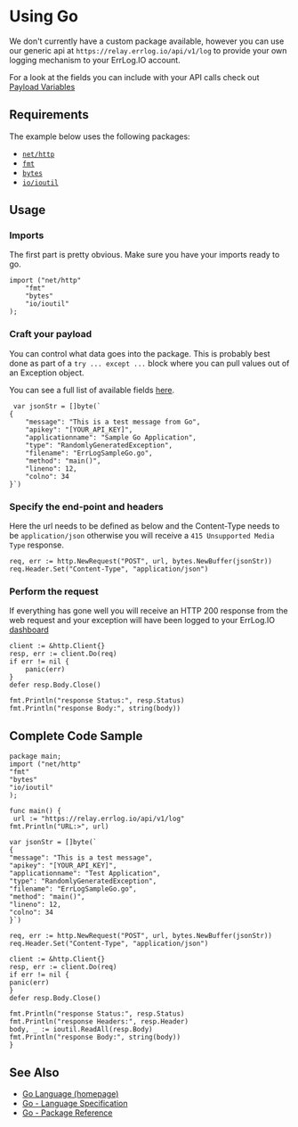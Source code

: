 # Using Go

We don't currently have a custom package available, however you can use our generic api at `https://relay.errlog.io/api/v1/log` to provide your own logging mechanism to your ErrLog.IO account.

For a look at the fields you can include with your API calls check out [Payload Variables](https://errlog.io/docs/payload-variables.aspx)

## Requirements

The example below uses the following packages:

*   [`net/http`](https://golang.org/pkg/net/http/)
*   [`fmt`](https://golang.org/pkg/fmt/)
*   [`bytes`](https://golang.org/pkg/bytes/)
*   [`io/ioutil`](https://golang.org/pkg/io/ioutil/)

## Usage

### Imports

The first part is pretty obvious. Make sure you have your imports ready to go.

```
import ("net/http"
    "fmt"
    "bytes"
    "io/ioutil"
);
```
### Craft your payload

You can control what data goes into the package. This is probably best done as part of a `try ... except ...` block where you can pull values out of an Exception object.

You can see a full list of available fields [here](https://errlog.io/docs/payload-variables).

```
 var jsonStr = []byte(`
{
    "message": "This is a test message from Go",
    "apikey": "[YOUR_API_KEY]",
    "applicationname": "Sample Go Application",
    "type": "RandomlyGeneratedException",
    "filename": "ErrLogSampleGo.go",
    "method": "main()",
    "lineno": 12,
    "colno": 34
}`)
```

### Specify the end-point and headers

Here the url needs to be defined as below and the Content-Type needs to be `application/json` otherwise you will receive a `415 Unsupported Media Type` response.

```
req, err := http.NewRequest("POST", url, bytes.NewBuffer(jsonStr))
req.Header.Set("Content-Type", "application/json")
```

### Perform the request

If everything has gone well you will receive an HTTP 200 response from the web request and your exception will have been logged to your ErrLog.IO [dashboard](https://errlog.io/dashboard)

```
client := &http.Client{}
resp, err := client.Do(req)
if err != nil {
    panic(err)
}
defer resp.Body.Close()

fmt.Println("response Status:", resp.Status)
fmt.Println("response Body:", string(body))
```

## Complete Code Sample

```
package main;
import ("net/http"
"fmt"
"bytes"
"io/ioutil"
);

func main() {
 url := "https://relay.errlog.io/api/v1/log"
fmt.Println("URL:>", url)

var jsonStr = []byte(`
{
"message": "This is a test message",
"apikey": "[YOUR_API_KEY]",
"applicationname": "Test Application",
"type": "RandomlyGeneratedException",
"filename": "ErrLogSampleGo.go",
"method": "main()",
"lineno": 12,
"colno": 34
}`)

req, err := http.NewRequest("POST", url, bytes.NewBuffer(jsonStr))
req.Header.Set("Content-Type", "application/json")

client := &http.Client{}
resp, err := client.Do(req)
if err != nil {
panic(err)
}
defer resp.Body.Close()

fmt.Println("response Status:", resp.Status)
fmt.Println("response Headers:", resp.Header)
body, _ := ioutil.ReadAll(resp.Body)
fmt.Println("response Body:", string(body))
}
```

## See Also

*   [Go Language (homepage)](https://golang.org/)
*   [Go - Language Specification](https://golang.org/ref/spec)
*   [Go - Package Reference](https://golang.org/pkg/)
